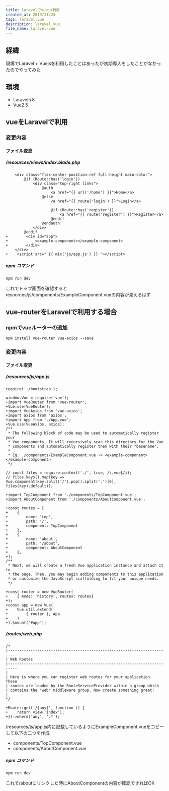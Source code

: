 ```yaml
---
title: laravelでvuejs利用
created_at: 2019/11/24
tags: laravel,vue
description: laravel,vue
file_name: laravel-vue
---
```


## 経緯
現場でLaravel + Vuejsを利用したことはあったが初期導入をしたことがなかったのでやってみた

## 環境
- Laravel5.8
- Vue2.5

## vueをLaravelで利用
### 変更内容
#### ファイル変更
##### /resources/views/index.blade.php
```
    <div class="flex-center position-ref full-height main-color">
        @if (Route::has('login'))
            <div class="top-right links">
                @auth
                    <a href="{{ url('/home') }}">Home</a>
                @else
                    <a href="{{ route('login') }}">Login</a>

                    @if (Route::has('register'))
                        <a href="{{ route('register') }}">Register</a>
                    @endif
                @endauth
            </div>
        @endif
+        <div id="app">
+            <example-component></example-component>
+        </div>
    </div>
+    <script src=" {{ mix('js/app.js') }} "></script>
```

##### npm コマンド
```
npm run dev
```

これでトップ画面を確認するとresources/js/components/ExampleComponent.vueの内容が見えるはず

## vue-routerをLaravelで利用する場合
### npmでvueルーターの追加
```
npm install vue-router vue-axios --save
```

### 変更内容
#### ファイル変更
##### /resources/js/app.js
```
require('./bootstrap');

window.Vue = require('vue');
+import VueRouter from 'vue-router';
+Vue.use(VueRouter);
+import VueAxios from 'vue-axios';
+import axios from 'axios';
+import App from './App.vue';
+Vue.use(VueAxios, axios);
/**
 * The following block of code may be used to automatically register your
 * Vue components. It will recursively scan this directory for the Vue
 * components and automatically register them with their "basename".
 *
 * Eg. ./components/ExampleComponent.vue -> <example-component></example-component>
 */

// const files = require.context('./', true, /\.vue$/i);
// files.keys().map(key => Vue.component(key.split('/').pop().split('.')[0], files(key).default));

+import TopComponent from './components/TopComponent.vue';
+import AboutComponent from './components/AboutComponent.vue';

+const routes = [
+    {
+        name: 'top',
+        path: '/',
+        component: TopComponent
+    },
+    {
+        name: 'about',
+        path: '/about',
+        component: AboutComponent
+    },
+];
/**
 * Next, we will create a fresh Vue application instance and attach it to
 * the page. Then, you may begin adding components to this application
 * or customize the JavaScript scaffolding to fit your unique needs.
 */

+const router = new VueRouter(
+    { mode: 'history', routes: routes}
+);
+const app = new Vue(
+    Vue.util.extend(
+        { router }, App
+    )
+).$mount('#app');
```

##### /routes/web.php
```
/*
|--------------------------------------------------------------------------
| Web Routes
|--------------------------------------------------------------------------
|
| Here is where you can register web routes for your application. These
| routes are loaded by the RouteServiceProvider within a group which
| contains the "web" middleware group. Now create something great!
|
*/

+Route::get('/{any}', function () {
+    return view('index');
+})->where('any', '.*');
```

/resources/js/app.js内に記載しているようにExampleComponent.vueをコピーして以下の二つを作成
- components/TopComponent.vue
- components/AboutComponent.vue

##### npm コマンド
```
npm run dev
```

これで/aboutにリンクした時にAboutComponentの内容が確認できればOK
